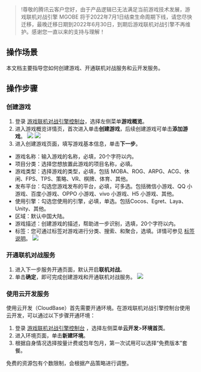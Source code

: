 >!尊敬的腾讯云客户您好，由于产品逻辑已无法满足当前游戏技术发展，游戏联机对战引擎 MGOBE 将于2022年7月1日结束生命周期下线，请您尽快迁移，最晚迁移日期到2022年6月30日，到期后游戏联机对战引擎不再维护。感谢您一直以来的支持与理解！


## 操作场景

本文档主要指导您如何创建游戏、开通联机对战服务和云开发服务。


## 操作步骤

### 创建游戏

1. 登录 [游戏联机对战引擎控制台](https://console.qcloud.com/mgobe)，选择左侧菜单**游戏概览**。
2. 进入游戏概览详情页，首次进入单击**创建游戏**，后续创建游戏可单击**添加游戏**。
![](https://main.qcloudimg.com/raw/dd2be4707ee1622f587312aa421f8342.png)
![](https://main.qcloudimg.com/raw/be55c21a447fdcb569ac00bbb5da55ec.png)
3. 进入创建游戏页面，填写游戏基本信息，单击**下一步**。
 - 游戏名称：输入游戏的名称，必填，20个字符以内。
 - 项目分类：选择您想放置此游戏的项目名称，必填。
 - 游戏类型：选择游戏的类型，必填，包括 MOBA、ROG、ARPG、ACG、休闲、FPS、TPS、策略、VR、棋牌、体育、其他。
 - 发布平台：勾选您游戏发布的平台，必填，可多选。包括微信小游戏、QQ 小游戏、百度小游戏、OPPO 小游戏、vivo 小游戏、H5 小游戏、其他。
 - 使用引擎：勾选您使用的引擎，必填，单选。包括Cocos、Egret、Laya、Unity、其他。
 - 区域：默认中国大陆。
 - 游戏描述：创建游戏的描述，帮助进一步识别，选填，20个字符以内。
 - 标签：您可通过标签对游戏进行分类、搜索、和聚合，选填。详情可参见 [标签说明](https://cloud.tencent.com/document/product/651/13334)。
![](https://main.qcloudimg.com/raw/893dc25608738fc57957c4ea1fce12a8.png)


### 开通联机对战服务

1. 进入下一步服务开通页面，默认开启**联机对战**。
2. 单击**确定**，即可完成创建游戏和开通联机对战服务。
   ![](https://main.qcloudimg.com/raw/cf33d8909dad1a2ef47b24045b46687d.png)

### 使用云开发服务

使用云开发（CloudBase）首先需要开通环境。在游戏联机对战引擎控制台使用云开发，可以通过以下步骤开通环境：
1. 登录 [游戏联机对战引擎控制台](https://console.qcloud.com/mgobe) ，选择左侧菜单**云开发**>**环境首页**。
2. 进入环境页面，单击**新建环境**。      
3. 根据自身情况选择按量计费或包年包月，第一次试用可以选择“免费版本”套餐。



<dx-alert infotype="explain" title="">
免费的资源包有个数限制，会根据产品策略进行调整。
</dx-alert>


